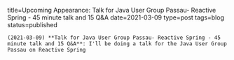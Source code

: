 
title=Upcoming Appearance: Talk for Java User Group Passau- Reactive Spring - 45 minute talk and 15 Q&A
date=2021-03-09
type=post
tags=blog
status=published
~~~~~~
(2021-03-09) **Talk for Java User Group Passau- Reactive Spring - 45 minute talk and 15 Q&A**: I'll be doing a talk for the Java User Group Passau on Reactive Spring 
            
